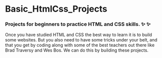 # Basic_HtmlCss_Projects

### Projects for beginners to practice HTML and CSS skills. :sparkles: :sparkles:
Once you have studied HTML and CSS the best way to learn it is to build some websites. But you also need to have some tricks under your belt, and that you get by coding along with some of the best teachers out there like Brad Traversy and Wes Bos. We can do this by building these projects. 

